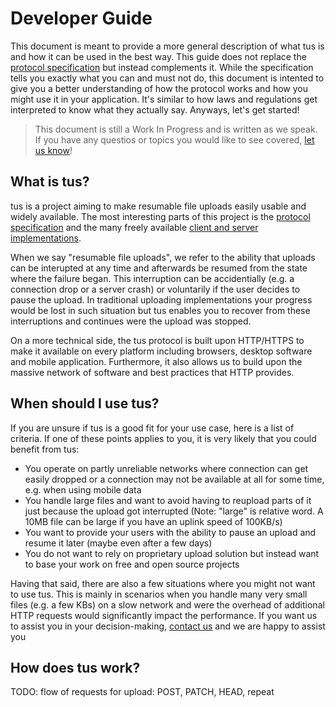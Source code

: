 # Developer Guide

This document is meant to provide a more general description of what tus is and how it can be used in the best way. This guide does not replace the [protocol specification](/protocols/resumable-upload.html) but instead complements it. While the specification tells you exactly what you can and must not do, this document is intented to give you a better understanding of how the protocol works and how you might use it in your application. It's similar to how laws and regulations get interpreted to know what they actually say. Anyways, let's get started!

> This document is still a Work In Progress and is written as we speak. If you have any questios or topics you would like to see covered, [let us know](/about.html)! 

## What is tus?

tus is a project aiming to make resumable file uploads easily usable and widely available. The most interesting parts of this project is the [protocol specification](/protocols/resumable-upload.html) and the many freely available [client and server implementations](/implementations.html).

When we say "resumable file uploads", we refer to the ability that uploads can be interupted at any time and afterwards be resumed from the state where the failure began. This interruption can be accidentially (e.g. a connection drop or a server crash) or voluntarily if the user decides to pause the upload. In traditional uploading implementations your progress would be lost in such situation but tus enables you to recover from these interruptions and continues were the upload was stopped.

On a more technical side, the tus protocol is built upon HTTP/HTTPS to make it available on every platform including browsers, desktop software and mobile application. Furthermore, it also allows us to build upon the massive network of software and best practices that HTTP provides.

## When should I use tus?

If you are unsure if tus is a good fit for your use case, here is a list of criteria. If one of these points applies to you, it is very likely that you could benefit from tus:

- You operate on partly unreliable networks where connection can get easily dropped or a connection may not be available at all for some time, e.g. when using mobile data
- You handle large files and want to avoid having to reupload parts of it just because the upload got interrupted (Note: "large" is relative word. A 10MB file can be large if you have an uplink speed of 100KB/s)
- You want to provide your users with the ability to pause an upload and resume it later (maybe even after a few days)
- You do not want to rely on proprietary upload solution but instead want to base your work on free and open source projects

Having that said, there are also a few situations where you might not want to use tus. This is mainly in scenarios when you handle many very small files (e.g. a few KBs) on a slow network and were the overhead of additional HTTP requests would significantly impact the performance. If you want us to assist you in your decision-making, [contact us](/about.html) and we are happy to assist you

## How does tus work?

TODO: flow of requests for upload: POST, PATCH, HEAD, repeat
